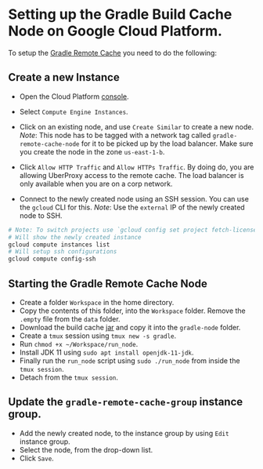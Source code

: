 # Setting up the Gradle Build Cache Node on Google Cloud Platform.

To setup the [Gradle Remote Cache](https://docs.gradle.com/build-cache-node) you need to do the following:

## Create a new Instance

* Open the Cloud Platform [console](https://console.cloud.google.com/home/dashboard?project=fetch-licenses).

* Select `Compute Engine Instances`.

* Click on an existing node, and use `Create Similar` to create a new node.
  *Note*: This node has to be tagged with a network tag called `gradle-remote-cache-node`
  for it to be picked up by the load balancer. Make sure you create the node in the zone `us-east-1-b`.

* Click `Allow HTTP Traffic` and `Allow HTTPs Traffic`. By doing do, you are allowing UberProxy access
  to the remote cache. The load balancer is only available when you are on a corp network.

* Connect to the newly created node using an SSH session. You can use the `gcloud` CLI for this.
  *Note*: Use the `external` IP of the newly created node to SSH.

```bash
# Note: To switch projects use `gcloud config set project fetch-licenses`
# Will show the newly created instance
gcloud compute instances list
# Will setup ssh configurations
gcloud compute config-ssh
```

## Starting the Gradle Remote Cache Node

* Create a folder `Workspace` in the home directory.
* Copy the contents of this folder, into the `Workspace` folder. Remove the `.empty` file from the `data` folder.
* Download the build cache [jar](https://docs.gradle.com/build-cache-node/jar/build-cache-node-9.0.jar) and
  copy it into the `gradle-node` folder.
* Create a `tmux` session using `tmux new -s gradle`.
* Run `chmod +x ~/Workspace/run_node`.
* Install JDK 11 using `sudo apt install openjdk-11-jdk`.
* Finally run the `run_node` script using `sudo ./run_node` from inside the `tmux session`.
* Detach from the `tmux session`.

## Update the `gradle-remote-cache-group` instance group.

* Add the newly created node, to the instance group by using `Edit` instance group.
* Select the node, from the drop-down list.
* Click `Save`.
